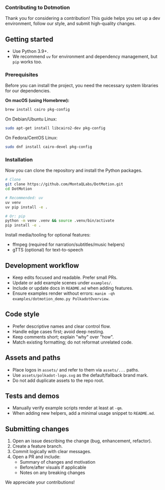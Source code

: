 ### Contributing to Dotmotion

Thank you for considering a contribution! This guide helps you set up a dev environment, follow our style, and submit high-quality changes.

## Getting started

- Use Python 3.9+.
- We recommend `uv` for environment and dependency management, but `pip` works too.

### Prerequisites

Before you can install the project, you need the necessary system libraries for our dependencies.

**On macOS (using Homebrew):**
```bash
brew install cairo pkg-config
```

On Debian/Ubuntu Linux:
```bash
sudo apt-get install libcairo2-dev pkg-config
```

On Fedora/CentOS Linux:
```bash
sudo dnf install cairo-devel pkg-config
```

### Installation

Now you can clone the repository and install the Python packages.
```bash
# Clone
git clone https://github.com/MontaQLabs/DotMotion.git
cd DotMotion

# Recommended: uv
uv venv
uv pip install -e .

# Or: pip
python -m venv .venv && source .venv/bin/activate
pip install -e .
```

Install media/tooling for optional features:

- ffmpeg (required for narration/subtitles/music helpers)
- gTTS (optional) for text-to-speech

## Development workflow

- Keep edits focused and readable. Prefer small PRs.
- Update or add example scenes under `examples/`.
- Include or update docs in `README.md` when adding features.
- Ensure examples render without errors: `manim -qh examples/dotmotion_demo.py PolkadotOverview`.

## Code style

- Prefer descriptive names and clear control flow.
- Handle edge cases first; avoid deep nesting.
- Keep comments short; explain "why" over "how".
- Match existing formatting; do not reformat unrelated code.

## Assets and paths

- Place logos in `assets/` and refer to them via `assets/...` paths.
- Use `assets/polkadot-logo.svg` as the default/fallback brand mark.
- Do not add duplicate assets to the repo root.

## Tests and demos

- Manually verify example scripts render at least at `-qm`.
- When adding new helpers, add a minimal usage snippet to `README.md`.

## Submitting changes

1. Open an issue describing the change (bug, enhancement, refactor).
2. Create a feature branch.
3. Commit logically with clear messages.
4. Open a PR and include:
   - Summary of changes and motivation
   - Before/after visuals if applicable
   - Notes on any breaking changes

We appreciate your contributions!


